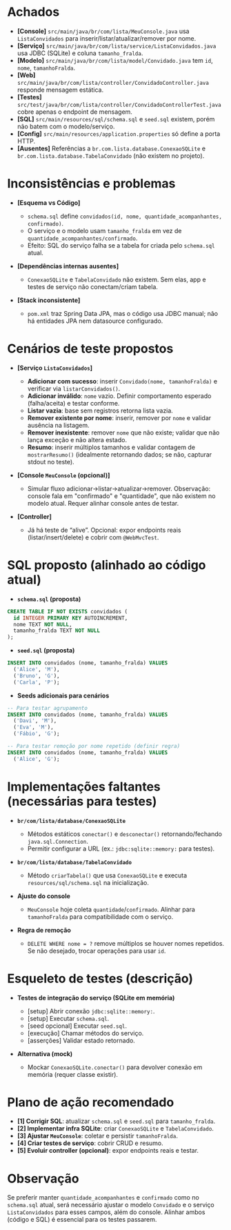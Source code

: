 # Achados

- **[Console]** `src/main/java/br/com/lista/MeuConsole.java` usa `ListaConvidados` para inserir/listar/atualizar/remover por nome.
- **[Serviço]** `src/main/java/br/com/lista/service/ListaConvidados.java` usa JDBC (SQLite) e coluna `tamanho_fralda`.
- **[Modelo]** `src/main/java/br/com/lista/model/Convidado.java` tem `id`, `nome`, `tamanhoFralda`.
- **[Web]** `src/main/java/br/com/lista/controller/ConvidadoController.java` responde mensagem estática.
- **[Testes]** `src/test/java/br/com/lista/controller/ConvidadoControllerTest.java` cobre apenas o endpoint de mensagem.
- **[SQL]** `src/main/resources/sql/schema.sql` e `seed.sql` existem, porém não batem com o modelo/serviço.
- **[Config]** `src/main/resources/application.properties` só define a porta HTTP.
- **[Ausentes]** Referências a `br.com.lista.database.ConexaoSQLite` e `br.com.lista.database.TabelaConvidado` (não existem no projeto).

# Inconsistências e problemas

- **[Esquema vs Código]**
  - `schema.sql` define `convidados(id, nome, quantidade_acompanhantes, confirmado)`.
  - O serviço e o modelo usam `tamanho_fralda` em vez de `quantidade_acompanhantes/confirmado`.
  - Efeito: SQL do serviço falha se a tabela for criada pelo `schema.sql` atual.

- **[Dependências internas ausentes]**
  - `ConexaoSQLite` e `TabelaConvidado` não existem. Sem elas, app e testes de serviço não conectam/criam tabela.

- **[Stack inconsistente]**
  - `pom.xml` traz Spring Data JPA, mas o código usa JDBC manual; não há entidades JPA nem datasource configurado.

# Cenários de teste propostos

- **[Serviço `ListaConvidados`]**
  - **Adicionar com sucesso**: inserir `Convidado(nome, tamanhoFralda)` e verificar via `listarConvidados()`.
  - **Adicionar inválido**: `nome` vazio. Definir comportamento esperado (falha/aceita) e testar conforme.
  - **Listar vazia**: base sem registros retorna lista vazia.
  - **Remover existente por nome**: inserir, remover por `nome` e validar ausência na listagem.
  - **Remover inexistente**: remover `nome` que não existe; validar que não lança exceção e não altera estado.
  - **Resumo**: inserir múltiplos tamanhos e validar contagem de `mostrarResumo()` (idealmente retornando dados; se não, capturar stdout no teste).

- **[Console `MeuConsole` (opcional)]**
  - Simular fluxo adicionar→listar→atualizar→remover. Observação: console fala em "confirmado" e "quantidade", que não existem no modelo atual. Requer alinhar console antes de testar.

- **[Controller]**
  - Já há teste de “alive”. Opcional: expor endpoints reais (listar/insert/delete) e cobrir com `@WebMvcTest`.

# SQL proposto (alinhado ao código atual)

- **`schema.sql` (proposta)**

```sql
CREATE TABLE IF NOT EXISTS convidados (
  id INTEGER PRIMARY KEY AUTOINCREMENT,
  nome TEXT NOT NULL,
  tamanho_fralda TEXT NOT NULL
);
```

- **`seed.sql` (proposta)**

```sql
INSERT INTO convidados (nome, tamanho_fralda) VALUES
  ('Alice', 'M'),
  ('Bruno', 'G'),
  ('Carla', 'P');
```

- **Seeds adicionais para cenários**

```sql
-- Para testar agrupamento
INSERT INTO convidados (nome, tamanho_fralda) VALUES
  ('Davi', 'M'),
  ('Eva', 'M'),
  ('Fábio', 'G');

-- Para testar remoção por nome repetido (definir regra)
INSERT INTO convidados (nome, tamanho_fralda) VALUES
  ('Alice', 'G');
```

# Implementações faltantes (necessárias para testes)

- **`br/com/lista/database/ConexaoSQLite`**
  - Métodos estáticos `conectar()` e `desconectar()` retornando/fechando `java.sql.Connection`.
  - Permitir configurar a URL (ex.: `jdbc:sqlite::memory:` para testes).

- **`br/com/lista/database/TabelaConvidado`**
  - Método `criarTabela()` que usa `ConexaoSQLite` e executa `resources/sql/schema.sql` na inicialização.

- **Ajuste do console**
  - `MeuConsole` hoje coleta `quantidade`/`confirmado`. Alinhar para `tamanhoFralda` para compatibilidade com o serviço.

- **Regra de remoção**
  - `DELETE WHERE nome = ?` remove múltiplos se houver nomes repetidos. Se não desejado, trocar operações para usar `id`.

# Esqueleto de testes (descrição)

- **Testes de integração do serviço (SQLite em memória)**
  - [setup] Abrir conexão `jdbc:sqlite::memory:`.
  - [setup] Executar `schema.sql`.
  - [seed opcional] Executar `seed.sql`.
  - [execução] Chamar métodos do serviço.
  - [asserções] Validar estado retornado.

- **Alternativa (mock)**
  - Mockar `ConexaoSQLite.conectar()` para devolver conexão em memória (requer classe existir).

# Plano de ação recomendado

- **[1] Corrigir SQL**: atualizar `schema.sql` e `seed.sql` para `tamanho_fralda`.
- **[2] Implementar infra SQLite**: criar `ConexaoSQLite` e `TabelaConvidado`.
- **[3] Ajustar `MeuConsole`**: coletar e persistir `tamanhoFralda`.
- **[4] Criar testes de serviço**: cobrir CRUD e resumo.
- **[5] Evoluir controller (opcional)**: expor endpoints reais e testar.

# Observação

Se preferir manter `quantidade_acompanhantes` e `confirmado` como no `schema.sql` atual, será necessário ajustar o modelo `Convidado` e o serviço `ListaConvidados` para esses campos, além do console. Alinhar ambos (código e SQL) é essencial para os testes passarem.

